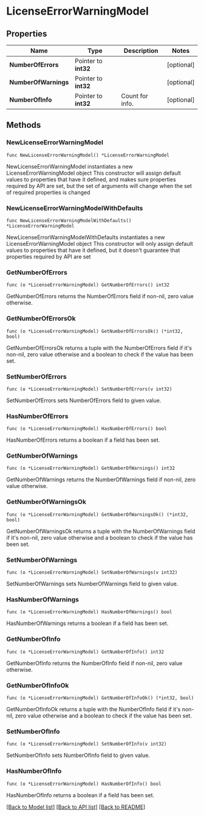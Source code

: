 # LicenseErrorWarningModel

## Properties

Name | Type | Description | Notes
------------ | ------------- | ------------- | -------------
**NumberOfErrors** | Pointer to **int32** |  | [optional] 
**NumberOfWarnings** | Pointer to **int32** |  | [optional] 
**NumberOfInfo** | Pointer to **int32** | Count for info. | [optional] 

## Methods

### NewLicenseErrorWarningModel

`func NewLicenseErrorWarningModel() *LicenseErrorWarningModel`

NewLicenseErrorWarningModel instantiates a new LicenseErrorWarningModel object
This constructor will assign default values to properties that have it defined,
and makes sure properties required by API are set, but the set of arguments
will change when the set of required properties is changed

### NewLicenseErrorWarningModelWithDefaults

`func NewLicenseErrorWarningModelWithDefaults() *LicenseErrorWarningModel`

NewLicenseErrorWarningModelWithDefaults instantiates a new LicenseErrorWarningModel object
This constructor will only assign default values to properties that have it defined,
but it doesn't guarantee that properties required by API are set

### GetNumberOfErrors

`func (o *LicenseErrorWarningModel) GetNumberOfErrors() int32`

GetNumberOfErrors returns the NumberOfErrors field if non-nil, zero value otherwise.

### GetNumberOfErrorsOk

`func (o *LicenseErrorWarningModel) GetNumberOfErrorsOk() (*int32, bool)`

GetNumberOfErrorsOk returns a tuple with the NumberOfErrors field if it's non-nil, zero value otherwise
and a boolean to check if the value has been set.

### SetNumberOfErrors

`func (o *LicenseErrorWarningModel) SetNumberOfErrors(v int32)`

SetNumberOfErrors sets NumberOfErrors field to given value.

### HasNumberOfErrors

`func (o *LicenseErrorWarningModel) HasNumberOfErrors() bool`

HasNumberOfErrors returns a boolean if a field has been set.

### GetNumberOfWarnings

`func (o *LicenseErrorWarningModel) GetNumberOfWarnings() int32`

GetNumberOfWarnings returns the NumberOfWarnings field if non-nil, zero value otherwise.

### GetNumberOfWarningsOk

`func (o *LicenseErrorWarningModel) GetNumberOfWarningsOk() (*int32, bool)`

GetNumberOfWarningsOk returns a tuple with the NumberOfWarnings field if it's non-nil, zero value otherwise
and a boolean to check if the value has been set.

### SetNumberOfWarnings

`func (o *LicenseErrorWarningModel) SetNumberOfWarnings(v int32)`

SetNumberOfWarnings sets NumberOfWarnings field to given value.

### HasNumberOfWarnings

`func (o *LicenseErrorWarningModel) HasNumberOfWarnings() bool`

HasNumberOfWarnings returns a boolean if a field has been set.

### GetNumberOfInfo

`func (o *LicenseErrorWarningModel) GetNumberOfInfo() int32`

GetNumberOfInfo returns the NumberOfInfo field if non-nil, zero value otherwise.

### GetNumberOfInfoOk

`func (o *LicenseErrorWarningModel) GetNumberOfInfoOk() (*int32, bool)`

GetNumberOfInfoOk returns a tuple with the NumberOfInfo field if it's non-nil, zero value otherwise
and a boolean to check if the value has been set.

### SetNumberOfInfo

`func (o *LicenseErrorWarningModel) SetNumberOfInfo(v int32)`

SetNumberOfInfo sets NumberOfInfo field to given value.

### HasNumberOfInfo

`func (o *LicenseErrorWarningModel) HasNumberOfInfo() bool`

HasNumberOfInfo returns a boolean if a field has been set.


[[Back to Model list]](../README.md#documentation-for-models) [[Back to API list]](../README.md#documentation-for-api-endpoints) [[Back to README]](../README.md)


